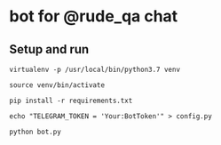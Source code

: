 # bot for @rude_qa chat

## Setup and run

```
virtualenv -p /usr/local/bin/python3.7 venv

source venv/bin/activate

pip install -r requirements.txt

echo "TELEGRAM_TOKEN = 'Your:BotToken'" > config.py

python bot.py
```
